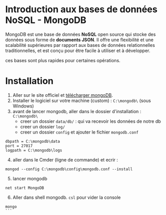 # Introduction aux bases de données NoSQL - MongoDB
MongoDB est une base de données **NoSQL** open source qui stocke des données sous forme de **documents JSON**. Il offre une flexibilité et une scalabilité supérieures par rapport aux bases de données relationnelles traditionnelles, et est conçu pour être facile à utiliser et à développer.

ces bases sont plus rapides pour certaines opérations.

# Installation
1. Aller sur le site officiel et [télécharger mongoDB](https://www.mongodb.com/try/download/community).
2. Installer le logiciel sur votre machine (custom) : `C:\mongodb\` (sous Windows)
3. avant de lancer mongodb, aller dans le dossier d'installation : `C:\mongodb\`
    * creer un dossier `data/db/` : qui va recevoir les données de notre db
    * creer un dossier `log/`
    * creer un dossier `config` et ajouter le fichier `mongodb.conf`
```
dbpath = C:\mongodb\data
port = 27017
logpath = C:\mongodb\logs
```

4. aller dans le Cmder (ligne de commande) et ecrir :
```
mongod --config C:\mongodb\config\mongodb.conf --install
```

5. lancer mongodb
```
net start MongoDB
```

6. Aller dans shell mongodb. `csl` pour vider la console
````
mongo
```